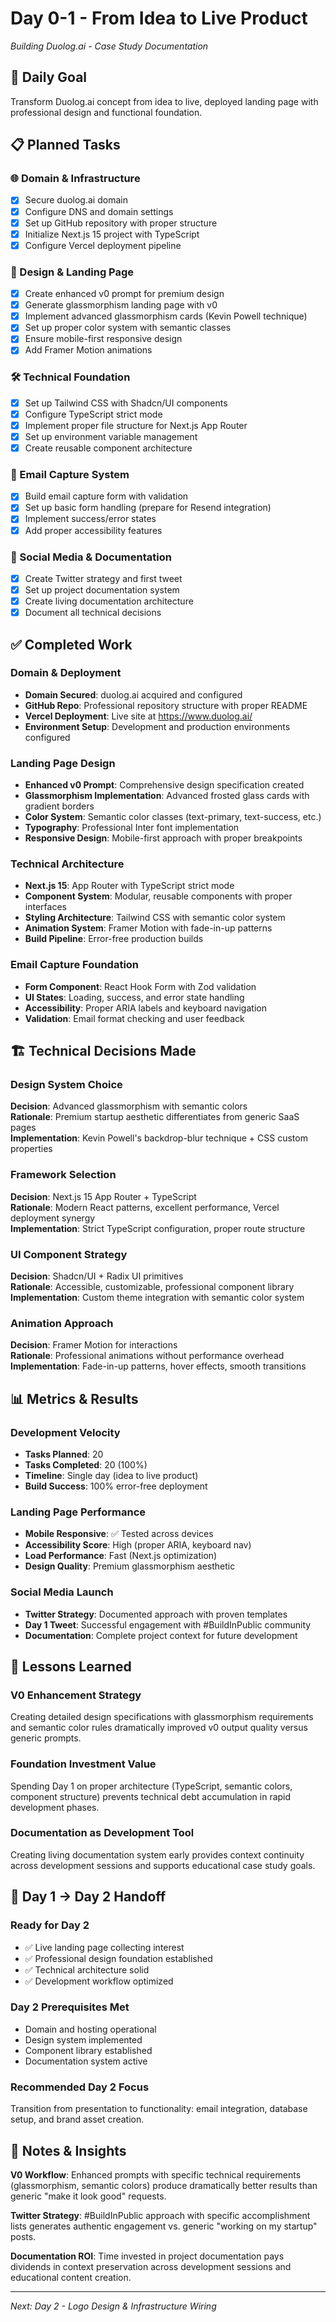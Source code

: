 # Day 0-1 - From Idea to Live Product

*Building Duolog.ai - Case Study Documentation*

## 🎯 Daily Goal
Transform Duolog.ai concept from idea to live, deployed landing page with professional design and functional foundation.

## 📋 Planned Tasks

### 🌐 Domain & Infrastructure
- [x] Secure duolog.ai domain
- [x] Configure DNS and domain settings
- [x] Set up GitHub repository with proper structure
- [x] Initialize Next.js 15 project with TypeScript
- [x] Configure Vercel deployment pipeline

### 🎨 Design & Landing Page
- [x] Create enhanced v0 prompt for premium design
- [x] Generate glassmorphism landing page with v0
- [x] Implement advanced glassmorphism cards (Kevin Powell technique)
- [x] Set up proper color system with semantic classes
- [x] Ensure mobile-first responsive design
- [x] Add Framer Motion animations

### 🛠️ Technical Foundation
- [x] Set up Tailwind CSS with Shadcn/UI components
- [x] Configure TypeScript strict mode
- [x] Implement proper file structure for Next.js App Router
- [x] Set up environment variable management
- [x] Create reusable component architecture

### 📧 Email Capture System
- [x] Build email capture form with validation
- [x] Set up basic form handling (prepare for Resend integration)
- [x] Implement success/error states
- [x] Add proper accessibility features

### 📱 Social Media & Documentation
- [x] Create Twitter strategy and first tweet
- [x] Set up project documentation system
- [x] Create living documentation architecture
- [x] Document all technical decisions

## ✅ Completed Work

### Domain & Deployment
- **Domain Secured**: duolog.ai acquired and configured
- **GitHub Repo**: Professional repository structure with proper README
- **Vercel Deployment**: Live site at https://www.duolog.ai/
- **Environment Setup**: Development and production environments configured

### Landing Page Design
- **Enhanced v0 Prompt**: Comprehensive design specification created
- **Glassmorphism Implementation**: Advanced frosted glass cards with gradient borders
- **Color System**: Semantic color classes (text-primary, text-success, etc.)
- **Typography**: Professional Inter font implementation
- **Responsive Design**: Mobile-first approach with proper breakpoints

### Technical Architecture
- **Next.js 15**: App Router with TypeScript strict mode
- **Component System**: Modular, reusable components with proper interfaces
- **Styling Architecture**: Tailwind CSS with semantic color system
- **Animation System**: Framer Motion with fade-in-up patterns
- **Build Pipeline**: Error-free production builds

### Email Capture Foundation
- **Form Component**: React Hook Form with Zod validation
- **UI States**: Loading, success, and error state handling
- **Accessibility**: Proper ARIA labels and keyboard navigation
- **Validation**: Email format checking and user feedback

## 🏗️ Technical Decisions Made

### Design System Choice
**Decision**: Advanced glassmorphism with semantic colors  
**Rationale**: Premium startup aesthetic differentiates from generic SaaS pages  
**Implementation**: Kevin Powell's backdrop-blur technique + CSS custom properties  

### Framework Selection
**Decision**: Next.js 15 App Router + TypeScript  
**Rationale**: Modern React patterns, excellent performance, Vercel deployment synergy  
**Implementation**: Strict TypeScript configuration, proper route structure  

### UI Component Strategy
**Decision**: Shadcn/UI + Radix UI primitives  
**Rationale**: Accessible, customizable, professional component library  
**Implementation**: Custom theme integration with semantic color system  

### Animation Approach
**Decision**: Framer Motion for interactions  
**Rationale**: Professional animations without performance overhead  
**Implementation**: Fade-in-up patterns, hover effects, smooth transitions  

## 📊 Metrics & Results

### Development Velocity
- **Tasks Planned**: 20
- **Tasks Completed**: 20 (100%)
- **Timeline**: Single day (idea to live product)
- **Build Success**: 100% error-free deployment

### Landing Page Performance
- **Mobile Responsive**: ✅ Tested across devices
- **Accessibility Score**: High (proper ARIA, keyboard nav)
- **Load Performance**: Fast (Next.js optimization)
- **Design Quality**: Premium glassmorphism aesthetic

### Social Media Launch
- **Twitter Strategy**: Documented approach with proven templates
- **Day 1 Tweet**: Successful engagement with #BuildInPublic community
- **Documentation**: Complete project context for future development

## 🧠 Lessons Learned

### V0 Enhancement Strategy
Creating detailed design specifications with glassmorphism requirements and semantic color rules dramatically improved v0 output quality versus generic prompts.

### Foundation Investment Value
Spending Day 1 on proper architecture (TypeScript, semantic colors, component structure) prevents technical debt accumulation in rapid development phases.

### Documentation as Development Tool
Creating living documentation system early provides context continuity across development sessions and supports educational case study goals.

## 🔄 Day 1 → Day 2 Handoff

### Ready for Day 2
- ✅ Live landing page collecting interest
- ✅ Professional design foundation established
- ✅ Technical architecture solid
- ✅ Development workflow optimized

### Day 2 Prerequisites Met
- Domain and hosting operational
- Design system implemented
- Component library established
- Documentation system active

### Recommended Day 2 Focus
Transition from presentation to functionality: email integration, database setup, and brand asset creation.

## 📝 Notes & Insights

**V0 Workflow**: Enhanced prompts with specific technical requirements (glassmorphism, semantic colors) produce dramatically better results than generic "make it look good" requests.

**Twitter Strategy**: #BuildInPublic approach with specific accomplishment lists generates authentic engagement vs. generic "working on my startup" posts.

**Documentation ROI**: Time invested in project documentation pays dividends in context preservation across development sessions and educational content creation.

---

*Next: Day 2 - Logo Design & Infrastructure Wiring*